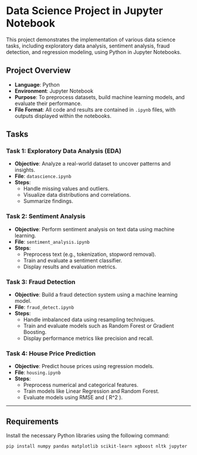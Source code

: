 # Data Science Project in Jupyter Notebook

This project demonstrates the implementation of various data science tasks, including exploratory data analysis, sentiment analysis, fraud detection, and regression modeling, using Python in Jupyter Notebooks.

## Project Overview

- **Language**: Python
- **Environment**: Jupyter Notebook
- **Purpose**: To preprocess datasets, build machine learning models, and evaluate their performance.
- **File Format**: All code and results are contained in `.ipynb` files, with outputs displayed within the notebooks.

## Tasks

### **Task 1: Exploratory Data Analysis (EDA)**
- **Objective**: Analyze a real-world dataset to uncover patterns and insights.
- **File**: `datascience.ipynb`
- **Steps**:
  - Handle missing values and outliers.
  - Visualize data distributions and correlations.
  - Summarize findings.

### **Task 2: Sentiment Analysis**
- **Objective**: Perform sentiment analysis on text data using machine learning.
- **File**: `sentiment_analysis.ipynb`
- **Steps**:
  - Preprocess text (e.g., tokenization, stopword removal).
  - Train and evaluate a sentiment classifier.
  - Display results and evaluation metrics.

### **Task 3: Fraud Detection**
- **Objective**: Build a fraud detection system using a machine learning model.
- **File**: `fraud_detect.ipynb`
- **Steps**:
  - Handle imbalanced data using resampling techniques.
  - Train and evaluate models such as Random Forest or Gradient Boosting.
  - Display performance metrics like precision and recall.

### **Task 4: House Price Prediction**
- **Objective**: Predict house prices using regression models.
- **File**: `housing.ipynb`
- **Steps**:
  - Preprocess numerical and categorical features.
  - Train models like Linear Regression and Random Forest.
  - Evaluate models using RMSE and \( R^2 \).

---

## Requirements

Install the necessary Python libraries using the following command:
```bash
pip install numpy pandas matplotlib scikit-learn xgboost nltk jupyter
